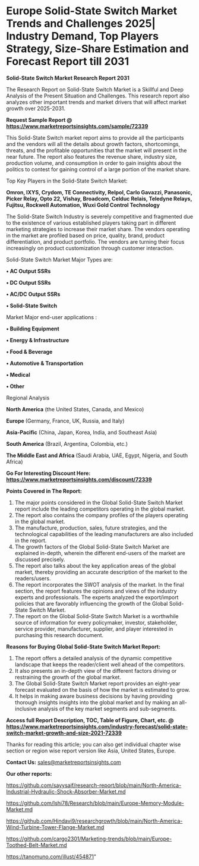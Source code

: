 # Europe Solid-State Switch Market Trends and Challenges 2025| Industry Demand, Top Players Strategy, Size-Share Estimation and Forecast Report till 2031

<strong>Solid-State Switch Market Research Report 2031</strong>

The Research Report on Solid-State Switch Market is a Skillful and Deep Analysis of the Present Situation and Challenges. This research report also analyzes other important trends and market drivers that will affect market growth over 2025-2031.

<strong>Request Sample Report @ <a href=https://www.marketreportsinsights.com/sample/72339>https://www.marketreportsinsights.com/sample/72339</a></strong>

This Solid-State Switch market report aims to provide all the participants and the vendors will all the details about growth factors, shortcomings, threats, and the profitable opportunities that the market will present in the near future. The report also features the revenue share, industry size, production volume, and consumption in order to gain insights about the politics to contest for gaining control of a large portion of the market share.

Top Key Players in the Solid-State Switch Market:

<strong>Omron, IXYS, Crydom, TE Connectivity, Relpol, Carlo Gavazzi, Panasonic, Picker Relay, Opto 22, Vishay, Broadcom, Celduc Relais, Teledyne Relays, Fujitsu, Rockwell Automation, Wuxi Gold Control Technology</strong>

The Solid-State Switch Industry is severely competitive and fragmented due to the existence of various established players taking part in different marketing strategies to increase their market share. The vendors operating in the market are profiled based on price, quality, brand, product differentiation, and product portfolio. The vendors are turning their focus increasingly on product customization through customer interaction.

Solid-State Switch Market Major Types are:

<strong>• AC Output SSRs

• DC Output SSRs

• AC/DC Output SSRs

• Solid-State Switch</strong>

Market Major end-user applications :

<strong>• Building Equipment

• Energy & Infrastructure

• Food & Beverage

• Automotive & Transportation

• Medical

• Other</strong>

Regional Analysis

</u><strong><b>North America</b></strong> (the United States, Canada, and Mexico)

<strong><b>Europe </b></strong>(Germany, France, UK, Russia, and Italy)

<strong><b>Asia-Pacific</b></strong> (China, Japan, Korea, India, and Southeast Asia)

<strong><b>South America</b></strong> (Brazil, Argentina, Colombia, etc.)

<strong><b>The Middle East and Africa</b></strong> (Saudi Arabia, UAE, Egypt, Nigeria, and South Africa)

<strong>Go For Interesting Discount Here: <a href=https://www.marketreportsinsights.com/discount/72339>https://www.marketreportsinsights.com/discount/72339</a></strong>

<strong>Points Covered in The Report:</strong>
<ol>
  <li>The major points considered in the Global Solid-State Switch Market report include the leading competitors operating in the global market.</li>
  <li>The report also contains the company profiles of the players operating in the global market.</li>
  <li>The manufacture, production, sales, future strategies, and the technological capabilities of the leading manufacturers are also included in the report.</li>
  <li>The growth factors of the Global Solid-State Switch Market are explained in-depth, wherein the different end-users of the market are discussed precisely.</li>
  <li>The report also talks about the key application areas of the global market, thereby providing an accurate description of the market to the readers/users.</li>
  <li>The report incorporates the SWOT analysis of the market. In the final section, the report features the opinions and views of the industry experts and professionals. The experts analyzed the export/import policies that are favorably influencing the growth of the Global Solid-State Switch Market.</li>
  <li>The report on the Global Solid-State Switch Market is a worthwhile source of information for every policymaker, investor, stakeholder, service provider, manufacturer, supplier, and player interested in purchasing this research document.</li>
</ol>
<strong>Reasons for Buying Global Solid-State Switch Market Report:</strong>

<ol>
  <li>The report offers a detailed analysis of the dynamic competitive landscape that keeps the reader/client well ahead of the competitors.</li>
  <li>It also presents an in-depth view of the different factors driving or restraining the growth of the global market.</li>
  <li>The Global Solid-State Switch Market report provides an eight-year forecast evaluated on the basis of how the market is estimated to grow.</li>
  <li>It helps in making aware business decisions by having providing thorough insights insights into the global market and by making an all-inclusive analysis of the key market segments and sub-segments.</li>
</ol>
<strong>Access full Report Description, TOC, Table of Figure, Chart, etc. @ <a href=https://www.marketreportsinsights.com/industry-forecast/solid-state-switch-market-growth-and-size-2021-72339>https://www.marketreportsinsights.com/industry-forecast/solid-state-switch-market-growth-and-size-2021-72339</a></strong>


Thanks for reading this article; you can also get individual chapter wise section or region wise report version like Asia, United States, Europe.

<strong>Contact Us:</strong>
sales@marketreportsinsights.com

<strong>Our other reports:</strong>

<a href=https://github.com/sayysaif/research-report/blob/main/North-America-Industrial-Hydraulic-Shock-Absorber-Market.md>https://github.com/sayysaif/research-report/blob/main/North-America-Industrial-Hydraulic-Shock-Absorber-Market.md</a>

<a href=https://github.com/Ishi78/Research/blob/main/Europe-Memory-Module-Market.md>https://github.com/Ishi78/Research/blob/main/Europe-Memory-Module-Market.md</a>

<a href=https://github.com/Hindavi9/researchgrowth/blob/main/North-America-Wind-Turbine-Tower-Flange-Market.md>https://github.com/Hindavi9/researchgrowth/blob/main/North-America-Wind-Turbine-Tower-Flange-Market.md</a>

<a href=https://github.com/cargo2301/Marketing-trends/blob/main/Europe-Toothed-Belt-Market.md>https://github.com/cargo2301/Marketing-trends/blob/main/Europe-Toothed-Belt-Market.md</a>

<a href=https://tanomuno.com/illust/454871>https://tanomuno.com/illust/454871</a>"
